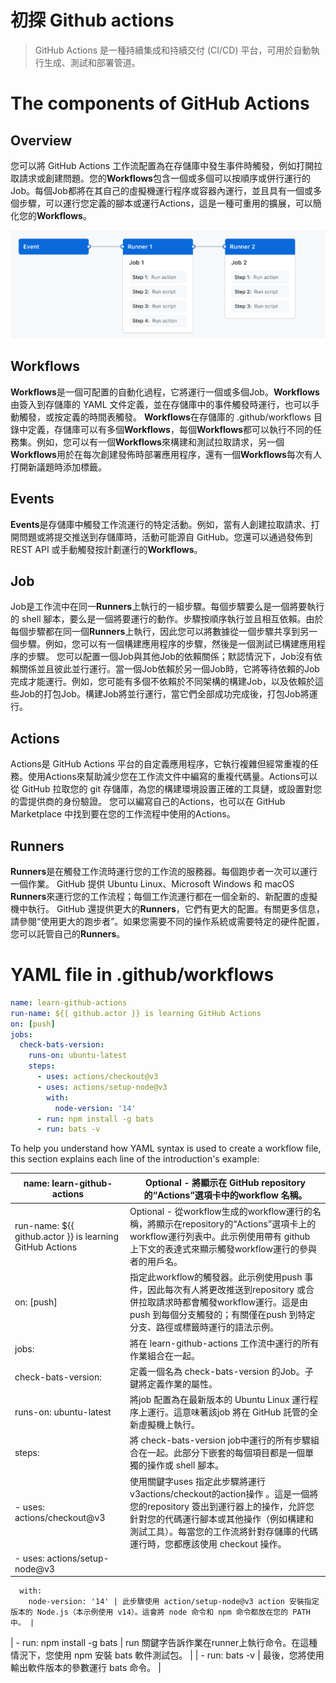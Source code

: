 # 初探 Github actions

> GitHub Actions 是一種持續集成和持續交付 (CI/CD) 平台，可用於自動執行生成、測試和部署管道。
> 

# ****The components of GitHub Actions****

## Overview

您可以將 GitHub Actions 工作流配置為在存儲庫中發生事件時觸發，例如打開拉取請求或創建問題。您的****Workflows****包含一個或多個可以按順序或併行運行的Job。每個Job都將在其自己的虛擬機運行程序或容器內運行，並且具有一個或多個步驟，可以運行您定義的腳本或運行Actions，這是一種可重用的擴展，可以簡化您的****Workflows****。

![Untitled](./img/Untitled.png)

## ****Workflows****

****Workflows****是一個可配置的自動化過程，它將運行一個或多個Job。****Workflows****由簽入到存儲庫的 YAML 文件定義，並在存儲庫中的事件觸發時運行，也可以手動觸發，或按定義的時間表觸發。 ****Workflows****在存儲庫的 .github/workflows 目錄中定義，存儲庫可以有多個****Workflows****，每個****Workflows****都可以執行不同的任務集。例如，您可以有一個****Workflows****來構建和測試拉取請求，另一個****Workflows****用於在每次創建發佈時部署應用程序，還有一個****Workflows****每次有人打開新議題時添加標籤。

## ****Events****

****Events****是存儲庫中觸發工作流運行的特定活動。例如，當有人創建拉取請求、打開問題或將提交推送到存儲庫時，活動可能源自 GitHub。您還可以通過發佈到 REST API 或手動觸發按計劃運行的****Workflows****。

## Job

Job是工作流中在同一****Runners****上執行的一組步驟。每個步驟要么是一個將要執行的 shell 腳本，要么是一個將要運行的動作。步驟按順序執行並且相互依賴。由於每個步驟都在同一個****Runners****上執行，因此您可以將數據從一個步驟共享到另一個步驟。例如，您可以有一個構建應用程序的步驟，然後是一個測試已構建應用程序的步驟。 您可以配置一個Job與其他Job的依賴關係；默認情況下，Job沒有依賴關係並且彼此並行運行。當一個Job依賴於另一個Job時，它將等待依賴的Job完成才能運行。例如，您可能有多個不依賴於不同架構的構建Job，以及依賴於這些Job的打包Job。構建Job將並行運行，當它們全部成功完成後，打包Job將運行。

## Actions

Actions是 GitHub Actions 平台的自定義應用程序，它執行複雜但經常重複的任務。使用Actions來幫助減少您在工作流文件中編寫的重複代碼量。Actions可以從 GitHub 拉取您的 git 存儲庫，為您的構建環境設置正確的工具鏈，或設置對您的雲提供商的身份驗證。 您可以編寫自己的Actions，也可以在 GitHub Marketplace 中找到要在您的工作流程中使用的Actions。

## ****Runners****

****Runners****是在觸發工作流時運行您的工作流的服務器。每個跑步者一次可以運行一個作業。 GitHub 提供 Ubuntu Linux、Microsoft Windows 和 macOS ****Runners****來運行您的工作流程；每個工作流運行都在一個全新的、新配置的虛擬機中執行。 GitHub 還提供更大的****Runners****，它們有更大的配置。有關更多信息，請參閱“使用更大的跑步者”。如果您需要不同的操作系統或需要特定的硬件配置，您可以託管自己的****Runners****。

# YAML file in .github/workflows

```yaml
name: learn-github-actions
run-name: ${{ github.actor }} is learning GitHub Actions
on: [push]
jobs:
  check-bats-version:
    runs-on: ubuntu-latest
    steps:
      - uses: actions/checkout@v3
      - uses: actions/setup-node@v3
        with:
          node-version: '14'
      - run: npm install -g bats
      - run: bats -v
```

To help you understand how YAML syntax is used to create a workflow file, this section explains each line of the introduction's example:

| name: learn-github-actions | Optional - 將顯示在 GitHub repository的“Actions”選項卡中的workflow 名稱。 |
| --- | --- |
| run-name: ${{ github.actor }} is learning GitHub Actions | Optional - 從workflow生成的workflow運行的名稱，將顯示在repository的“Actions”選項卡上的workflow運行列表中。此示例使用帶有 github 上下文的表達式來顯示觸發workflow運行的參與者的用戶名。 |
| on: [push] | 指定此workflow的觸發器。此示例使用push 事件，因此每次有人將更改推送到repository 或合併拉取請求時都會觸發workflow運行。這是由push 到每個分支觸發的；有關僅在push 到特定分支、路徑或標籤時運行的語法示例。 |
| jobs: | 將在 learn-github-actions 工作流中運行的所有作業組合在一起。 |
| check-bats-version: | 定義一個名為 check-bats-version 的Job。子鍵將定義作業的屬性。 |
|   runs-on: ubuntu-latest | 將job 配置為在最新版本的 Ubuntu Linux 運行程序上運行。這意味著該job 將在 GitHub 託管的全新虛擬機上執行。 |
|   steps: | 將 check-bats-version job中運行的所有步驟組合在一起。此部分下嵌套的每個項目都是一個單獨的操作或 shell 腳本。 |
|     - uses: actions/checkout@v3 | 使用關鍵字uses 指定此步驟將運行v3actions/checkout的action操作 。這是一個將您的repository 簽出到運行器上的操作，允許您針對您的代碼運行腳本或其他操作（例如構建和測試工具）。每當您的工作流將針對存儲庫的代碼運行時，您都應該使用 checkout 操作。 |
|     - uses: actions/setup-node@v3
      with:
        node-version: '14' | 此步驟使用 action/setup-node@v3 action 安裝指定版本的 Node.js（本示例使用 v14）。這會將 node 命令和 npm 命令都放在您的 PATH 中。 |
|     - run: npm install -g bats | run 關鍵字告訴作業在runner上執行命令。在這種情況下，您使用 npm 安裝 bats 軟件測試包。 |
|     - run: bats -v | 最後，您將使用輸出軟件版本的參數運行 bats 命令。 |